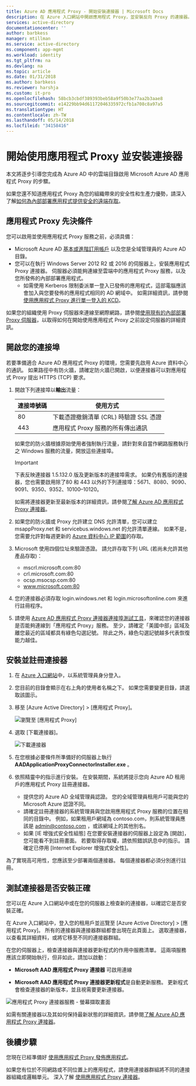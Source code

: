 ```yaml
---
title: Azure AD 應用程式 Proxy - 開始安裝連接器 | Microsoft Docs
description: 在 Azure 入口網站中開啟應用程式 Proxy，並安裝反向 Proxy 的連接器。
services: active-directory
documentationcenter: ''
author: barbkess
manager: mtillman
ms.service: active-directory
ms.component: app-mgmt
ms.workload: identity
ms.tgt_pltfrm: na
ms.devlang: na
ms.topic: article
ms.date: 01/31/2018
ms.author: barbkess
ms.reviewer: harshja
ms.custom: it-pro
ms.openlocfilehash: 58bcb3cbdf389393beb58a9f50b3e77aa2b3aae8
ms.sourcegitcommit: e14229bb94d61172046335972cfb1a708c8a97a5
ms.translationtype: HT
ms.contentlocale: zh-TW
ms.lasthandoff: 05/14/2018
ms.locfileid: "34158416"
---
```

# <a name="get-started-with-application-proxy-and-install-the-connector"></a>開始使用應用程式 Proxy 並安裝連接器
本文將逐步引導您完成為 Azure AD 中的雲端目錄啟用 Microsoft Azure AD 應用程式 Proxy 的步驟。

如果您還不知道應用程式 Proxy 為您的組織帶來的安全性和生產力優勢，請深入了解[如何為內部部署應用程式提供安全的遠端存取](application-proxy.md)。

## <a name="application-proxy-prerequisites"></a>應用程式 Proxy 先決條件
您可以啟用並使用應用程式 Proxy 服務之前，必須具備：

* Microsoft Azure AD [基本或進階訂用帳戶](../active-directory-whatis.md) 以及您是全域管理員的 Azure AD 目錄。
* 您可以在執行 Windows Server 2012 R2 或 2016 的伺服器上，安裝應用程式 Proxy 連接器。 伺服器必須能夠連線至雲端中的應用程式 Proxy 服務，以及您所發佈的內部部署應用程式。
  * 如需使用 Kerberos 限制委派單一登入已發佈的應用程式，這部電腦應該會加入與您要發佈的應用程式相同的 AD 網域中。 如需詳細資訊，請參閱[使用應用程式 Proxy 進行單一登入的 KCD](application-proxy-configure-single-sign-on-with-kcd.md)。

如果您的組織使用 Proxy 伺服器來連線至網際網路，請參閱[使用現有的內部部署 Proxy 伺服器](application-proxy-configure-connectors-with-proxy-servers.md)，以取得如何在開始使用應用程式 Proxy 之前設定伺服器的詳細資訊。

## <a name="open-your-ports"></a>開啟您的連接埠

若要準備適合 Azure AD 應用程式 Proxy 的環境，您需要先啟用 Azure 資料中心的通訊。 如果路徑中有防火牆，請確定防火牆已開啟，以便連接器可以對應用程式 Proxy 提出 HTTPS (TCP) 要求。

1. 開啟下列連接埠以**輸出**流量：

   | 連接埠號碼 | 使用方式 |
   | --- | --- |
   | 80 | 下載憑證撤銷清單 (CRL) 時驗證 SSL 憑證 |
   | 443 | 應用程式 Proxy 服務的所有傳出通訊 |

   如果您的防火牆根據原始使用者強制執行流量，請針對來自當作網路服務執行之 Windows 服務的流量，開放這些連接埠。

   > [!IMPORTANT]
   > 下表反映連接器 1.5.132.0 版及更新版本的連接埠需求。 如果仍有舊版的連接器，您也需要啟用除了80 和 443 以外的下列連接埠：5671、8080、9090、9091、9350、9352、10100–10120。
   >
   >如需將連接器更新至最新版本的詳細資訊，請參閱[了解 Azure AD 應用程式 Proxy 連接器](application-proxy-connectors.md#automatic-updates)。

2. 如果您的防火牆或 Proxy 允許建立 DNS 允許清單，您可以建立 msappProxy.net 和 servicebus.windows.net 的允許清單連線。 如果不是，您需要允許對每週更新的 [Azure 資料中心 IP 範圍](https://www.microsoft.com/download/details.aspx?id=41653)的存取。

3. Microsoft 使用四個位址來驗證憑證。 請允許存取下列 URL (若尚未允許其他產品存取)：
   * mscrl.microsoft.com:80
   * crl.microsoft.com:80
   * ocsp.msocsp.com:80
   * www.microsoft.com:80

4. 您的連接器必須存取 login.windows.net 和 login.microsoftonline.com 來進行註冊程序。

5. 請使用 [Azure AD 應用程式 Proxy 連接器連接埠測試工具](https://aadap-portcheck.connectorporttest.msappproxy.net/)，來確認您的連接器是否能夠連線到「應用程式 Proxy」服務。 至少，請確定「美國中部」區域及離您最近的區域都具有綠色勾選記號。 除此之外，綠色勾選記號越多代表恢復能力越佳。

## <a name="install-and-register-a-connector"></a>安裝並註冊連接器
1. 在 [Azure 入口網站](https://portal.azure.com/)中，以系統管理員身分登入。
2. 您目前的目錄會顯示在右上角的使用者名稱之下。 如果您需要變更目錄，請選取該圖示。
3. 移至 [Azure Active Directory] > [應用程式 Proxy]。

   ![瀏覽至 [應用程式 Proxy]](./media/application-proxy-enable/app_proxy_navigate.png)

4. 選取 [下載連接器]。

   ![下載連接器](./media/application-proxy-enable/download_connector.png)

5. 在您根據必要條件所準備好的伺服器上執行 **AADApplicationProxyConnectorInstaller.exe** 。
6. 依照精靈中的指示進行安裝。 在安裝期間，系統將提示您向 Azure AD 租用戶的應用程式 Proxy 註冊連接器。

   * 提供您的 Azure AD 全域管理員認證。 您的全域管理員租用戶可能與您的 Microsoft Azure 認證不同。
   * 請確定註冊連接器的系統管理員與您啟用應用程式 Proxy 服務的位置在相同的目錄中。 例如，如果租用戶網域為 contoso.com，則系統管理員應該是 admin@contoso.com ，或該網域上的其他別名。
   * 如果 [IE 增強式安全性組態] 在您要安裝連接器的伺服器上設定為 [開啟]，您可能看不到註冊畫面。 若要取得存取權，請依照錯誤訊息中的指示。 請確定已停用 [Internet Explorer 增強式安全性]。

為了實現高可用性，您應該至少部署兩個連接器。 每個連接器都必須分別進行註冊。

## <a name="test-that-the-connector-installed-correctly"></a>測試連接器是否安裝正確

您可以在 Azure 入口網站中或在您的伺服器上檢查新的連接器，以確認它是否安裝正確。 

在 Azure 入口網站中，登入您的租用戶並巡覽至 [Azure Active Directory] > [應用程式 Proxy]。 所有的連接器與連接器群組都會出現在此頁面上。 選取連接器，以查看其詳細資料，或將它移至不同的連接器群組。 

在您的伺服器上，檢查連接器與連接器更新程式的作用中服務清單。 這兩項服務應該立即開始執行，但非如此，請加以啟動： 

   * **Microsoft AAD 應用程式 Proxy 連接器** 可啟用連線

   * **Microsoft AAD 應用程式 Proxy 連接器更新程式**是自動更新服務。 更新程式會檢查連接器的新版本，並且視需要更新連接器。

   ![應用程式 Proxy 連接器服務 - 螢幕擷取畫面](./media/application-proxy-enable/app_proxy_services.png)

如需有關連接器以及其如何保持最新狀態的詳細資訊，請參閱[了解 Azure AD 應用程式 Proxy 連接器](application-proxy-connectors.md)。


## <a name="next-steps"></a>後續步驟
您現在已經準備好 [使用應用程式 Proxy 發佈應用程式](application-proxy-publish-azure-portal.md)。

如果您有位於不同網路或不同位置上的應用程式，請使用連接器群組將不同的連接器組織成邏輯單元。 深入了解 [使用應用程式 Proxy 連接器](application-proxy-connector-groups.md)。
